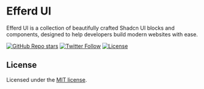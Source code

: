 # Efferd UI

Efferd UI is a collection of beautifully crafted Shadcn UI blocks and components, designed to help developers build modern websites with ease.

<a href="https://github.com/sshahaider/efferd-ui/stargazers"><img alt="GitHub Repo stars" src="https://img.shields.io/github/stars/sshahaider/efferd-ui?style=for-the-badge"></a>
<a href="https://x.com/sshahaider"><img alt="Twitter Follow" src="https://img.shields.io/twitter/follow/sshahaider?style=for-the-badge&logo=x"></a>
<a href="https://github.com/sshahaider/efferd-ui/blob/main/LICENCE.md"><img alt="License" src="https://img.shields.io/badge/License-MIT-yellow.svg?style=for-the-badge"></a>

## License

Licensed under the [MIT license](/LICENSE.md).

